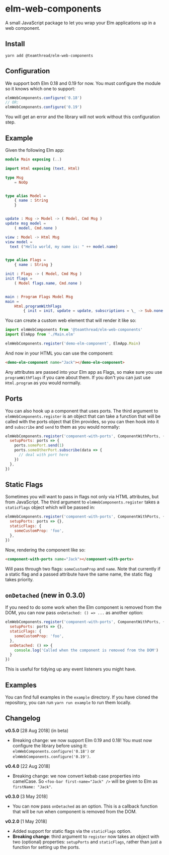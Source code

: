 # elm-web-components

A small JavaScript package to let you wrap your Elm applications up in a web component.


## Install

```
yarn add @teamthread/elm-web-components
```

## Configuration

We support both Elm 0.18 and 0.19 for now. You must configure the module so it knows which one to support:

```js
elmWebComponents.configure('0.18')
// OR:
elmWebComponents.configure('0.19')
```

You will get an error and the library will not work without this configuration step.

## Example

Given the following Elm app:

```elm
module Main exposing (..)

import Html exposing (text, Html)

type Msg
    = NoOp


type alias Model =
    { name : String
    }


update : Msg -> Model -> ( Model, Cmd Msg )
update msg model =
    ( model, Cmd.none )

view : Model -> Html Msg
view model =
  text ("Hello world, my name is: " ++ model.name)


type alias Flags =
    { name : String }

init : Flags -> ( Model, Cmd Msg )
init flags =
    ( Model flags.name, Cmd.none )


main : Program Flags Model Msg
main =
    Html.programWithFlags
        { init = init, update = update, subscriptions = \_ -> Sub.none, view = view }
```

You can create a custom web element that will render it like so:

```js
import elmWebComponents from '@teamthread/elm-web-components'
import ElmApp from './Main.elm'

elmWebComponents.register('demo-elm-component', ElmApp.Main)
```

And now in your HTML you can use the component:

```html
<demo-elm-component name="Jack"></demo-elm-component>
```

Any attributes are passed into your Elm app as Flags, so make sure you use `programWithFlags` if you care about them. If you don't you can just use `Html.program` as you would normally.

## Ports

You can also hook up a component that uses ports. The third argument to `elmWebComponents.register` is an object that can take a function that will be called with the ports object that Elm provides, so you can then hook into it and `subscribe` and `send` to them as you would normally:

```js
elmWebComponents.register('component-with-ports', ComponentWithPorts, {
  setupPorts: ports => {
    ports.somePort.send(1)
    ports.someOtherPort.subscribe(data => {
      // deal with port here
    })
  },
})
```

## Static Flags

Sometimes you will want to pass in flags not only via HTML attributes, but from JavaScript. The third argument to `elmWebComponents.register` takes a `staticFlags` object which will be passed in:

```js
elmWebComponents.register('component-with-ports', ComponentWithPorts, {
  setupPorts: ports => {},
  staticFlags: {
    someCustomProp: 'foo',
  },
})
```

Now, rendering the component like so:

```html
<component-with-ports name="Jack"></component-with-ports>
```

Will pass through two flags: `someCustomProp` and `name`. Note that currently if a static flag and a passed attribute have the same name, the static flag takes priority.

## `onDetached` (new in 0.3.0)

If you need to do some work when the Elm component is removed from the DOM, you can now pass `onDetached: () => ...` as another option:

```js
elmWebComponents.register('component-with-ports', ComponentWithPorts, {
  setupPorts: ports => {},
  staticFlags: {
    someCustomProp: 'foo',
  },
  onDetached: () => {
    console.log('Called when the component is removed from the DOM')
  }
})
```

This is useful for tidying up any event listeners you might have.


## Examples

You can find full examples in the `example` directory. If you have cloned the repository, you can run `yarn run example` to run them locally.

## Changelog

**v0.5.0** [28 Aug 2018] (in beta)

* Breaking change: we now support Elm 0.19 and 0.18! You must now configure the library before using it: `elmWebComponents.configure('0.18')` or `elmWebComponents.configure('0.19')`.

**v0.4.0** [22 Aug 2018]

* Breaking change: we now convert kebab case properties into camelCase. So `<foo-bar first-name="Jack" />` will be given to Elm as `firstName: "Jack"`.


**v0.3.0** [3 May 2018]

* You can now pass `onDetached` as an option. This is a callback function that will be run when component is removed from the DOM.

**v0.2.0** [1 May 2018]

* Added support for static flags via the `staticFlags` option.
* **Breaking change**: third argument to `register` now takes an object with two (optional) properties: `setupPorts` and `staticFlags`, rather than just a function for setting up the ports.
